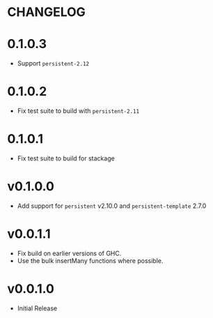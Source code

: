 # CHANGELOG

# 0.1.0.3

- Support `persistent-2.12`

# 0.1.0.2

- Fix test suite to build with `persistent-2.11`

# 0.1.0.1

- Fix test suite to build for stackage

# v0.1.0.0

- Add support for `persistent` v2.10.0 and `persistent-template` 2.7.0

# v0.0.1.1

- Fix build on earlier versions of GHC.
- Use the bulk insertMany functions where possible.

# v0.0.1.0

- Initial Release
